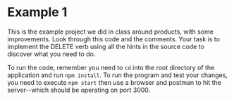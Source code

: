 # Example 1

This is the example project we did in class around products, with some improvements. Look through this code and the comments. Your task is to implement the DELETE verb using all the hints in the source code to discover what you need to do.

To run the code, remember you need to ```cd``` into the root directory of the application and run ```npm install```. To run the program and test your changes, you need to execute ```npm start``` then use a browser and postman to hit the server--which should be operating on port 3000.